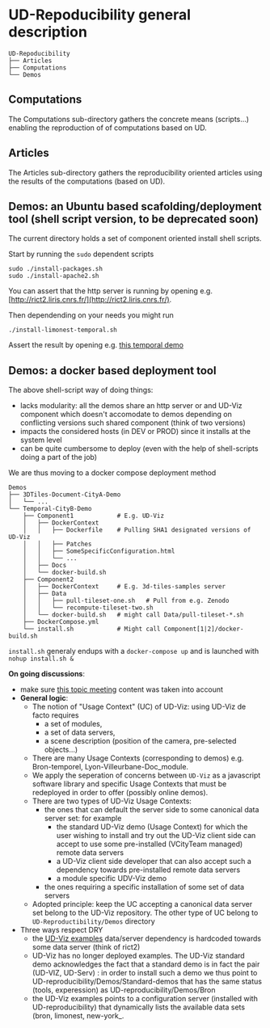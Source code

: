 # UD-Repoducibility general description
```
UD-Repoducibility
├── Articles
├── Computations
└── Demos
```

## Computations
The Computations sub-directory gathers the concrete means (scripts...) enabling the reproduction of of computations based on UD.

## Articles
The Articles sub-directory gathers the reproducibility oriented articles using the results of the computations (based on UD).

## Demos: an Ubuntu based scafolding/deployment tool (shell script version, to be deprecated soon)
The current directory holds a set of component oriented install shell scripts. 

Start by running the `sudo` dependent scripts
```
sudo ./install-packages.sh
sudo ./install-apache2.sh
```
You can assert that the http server is running by opening e.g. [http://rict2.liris.cnrs.fr/](http://rict2.liris.cnrs.fr/).

Then dependending on your needs you might run
```
./install-limonest-temporal.sh
```
Assert the result by opening e.g. [this temporal demo](http://rict2.liris.cnrs.fr/UD-Viz-Temporal-Limonest/UDV-Core/examples/DemoTemporal/Demo.html)

## Demos: a docker based deployment tool
The above shell-script way of doing things:
 - lacks modularity: all the demos share an http server or and UD-Viz component which doesn't accomodate to demos depending on conflicting versions such shared component (think of two versions)
 - impacts the considered hosts (in DEV or PROD) since it installs at the system level
 - can be quite cumbersome to deploy (even with the help of shell-scripts doing a part of the job)
 
We are thus moving to a docker compose deployment method
```
Demos
├── 3DTiles-Document-CityA-Demo
│   └── ...
└── Temporal-CityB-Demo
    ├── Component1            # E.g. UD-Viz
    │   ├── DockerContext
    │   │   ├── Dockerfile    # Pulling SHA1 designated versions of UD-Viz
    │   │   ├── Patches
    │   │   ├── SomeSpecificConfiguration.html
    │   │   └── ...
    │   ├── Docs
    │   └── docker-build.sh
    ├── Component2
    │   ├── DockerContext     # E.g. 3d-tiles-samples server
    │   ├── Data
    │   │   ├── pull-tileset-one.sh   # Pull from e.g. Zenodo
    │   │   └── recompute-tileset-two.sh
    │   └── docker-build.sh   # might call Data/pull-tileset-*.sh
    ├── DockerCompose.yml
    └── install.sh            # Might call Component[1|2]/docker-build.sh  
```

`install.sh` generaly endups with a `docker-compose up` and is launched with `nohup install.sh &`
 
**On going discussions**:
 - make sure [this topic meeting](https://github.com/VCityTeam/VCity/wiki/2019_12_20_VJA_EBO) content was taken into account
 - **General logic**: 
    * The notion of "Usage Context" (UC) of UD-Viz: using UD-Viz de facto requires
       - a set of modules, 
       - a set of data servers,
       - a scene description (position of the camera, pre-selected objects...)
    * There are many Usage Contexts (corresponding to demos) e.g. Bron-temporel, Lyon-Villeurbane-Doc_module.
    * We apply the seperation of concerns between `UD-Viz` as a javascript software library and specific Usage Contexts that must be redeployed in order to offer (possibly online demos).
    * There are two types of UD-Viz Usage Contexts:
       - the ones that can default the server side to some canonical data server set: for example
          * the standard UD-Viz demo (Usage Context) for which the user wishing to install and try out the UD-Viz client side can accept to use some pre-installed (VCityTeam managed) remote data servers
          * a UD-Viz client side developer that can also accept such a dependency towards pre-installed remote data servers
          * a module specific UDV-Viz demo
       - the ones requiring a specific installation of some set of data servers<br>
    * Adopted principle: keep the UC accepting a canonical data server set belong to the UD-Viz repository. The other type of UC belong to `UD-Reproductibility/Demos` directory 
 - Three ways respect DRY
   * the [UD-Viz examples](https://github.com/VCityTeam/UD-Viz/tree/master/UD-Viz-Core/examples/DemoFull) data/server dependency is hardcoded towards some data server (think of rict2)
   * UD-Viz has no longer deployed examples. The UD-Viz standard demo acknowledges the fact that a standard demo is in fact the pair (UD-VIZ, UD-Serv) : in order to install such a demo we thus point to UD-reproducibility/Demos/Standard-demos that has the same status (tools, experession) as UD-reproducibility/Demos/Bron
   * the UD-Viz examples points to a configuration server (installed with UD-reproducibility) that dynamically lists the available data sets (bron, limonest, new-york_. 
